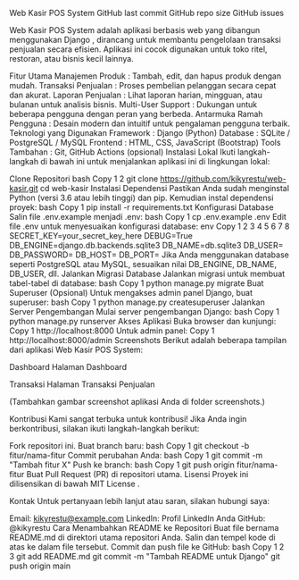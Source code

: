 Web Kasir POS System
GitHub last commit
GitHub repo size
GitHub issues

Web Kasir POS System adalah aplikasi berbasis web yang dibangun menggunakan Django , dirancang untuk membantu pengelolaan transaksi penjualan secara efisien. Aplikasi ini cocok digunakan untuk toko ritel, restoran, atau bisnis kecil lainnya.

Fitur Utama
Manajemen Produk : Tambah, edit, dan hapus produk dengan mudah.
Transaksi Penjualan : Proses pembelian pelanggan secara cepat dan akurat.
Laporan Penjualan : Lihat laporan harian, mingguan, atau bulanan untuk analisis bisnis.
Multi-User Support : Dukungan untuk beberapa pengguna dengan peran yang berbeda.
Antarmuka Ramah Pengguna : Desain modern dan intuitif untuk pengalaman pengguna terbaik.
Teknologi yang Digunakan
Framework : Django (Python)
Database : SQLite / PostgreSQL / MySQL
Frontend : HTML, CSS, JavaScript (Bootstrap)
Tools Tambahan : Git, GitHub Actions (opsional)
Instalasi Lokal
Ikuti langkah-langkah di bawah ini untuk menjalankan aplikasi ini di lingkungan lokal:

Clone Repositori
bash
Copy
1
2
git clone https://github.com/kikyrestu/web-kasir.git
cd web-kasir
Instalasi Dependensi
Pastikan Anda sudah menginstal Python (versi 3.6 atau lebih tinggi) dan pip. Kemudian instal dependensi proyek:
bash
Copy
1
pip install -r requirements.txt
Konfigurasi Database
Salin file .env.example menjadi .env:
bash
Copy
1
cp .env.example .env
Edit file .env untuk menyesuaikan konfigurasi database:
env
Copy
1
2
3
4
5
6
7
8
SECRET_KEY=your_secret_key_here
DEBUG=True
DB_ENGINE=django.db.backends.sqlite3
DB_NAME=db.sqlite3
DB_USER=
DB_PASSWORD=
DB_HOST=
DB_PORT=
Jika Anda menggunakan database seperti PostgreSQL atau MySQL, sesuaikan nilai DB_ENGINE, DB_NAME, DB_USER, dll.
Jalankan Migrasi Database
Jalankan migrasi untuk membuat tabel-tabel di database:
bash
Copy
1
python manage.py migrate
Buat Superuser (Opsional)
Untuk mengakses admin panel Django, buat superuser:
bash
Copy
1
python manage.py createsuperuser
Jalankan Server Pengembangan
Mulai server pengembangan Django:
bash
Copy
1
python manage.py runserver
Akses Aplikasi
Buka browser dan kunjungi:
Copy
1
http://localhost:8000
Untuk admin panel:
Copy
1
http://localhost:8000/admin
Screenshots
Berikut adalah beberapa tampilan dari aplikasi Web Kasir POS System:

Dashboard
Halaman Dashboard

Transaksi
Halaman Transaksi Penjualan

(Tambahkan gambar screenshot aplikasi Anda di folder screenshots.)

Kontribusi
Kami sangat terbuka untuk kontribusi! Jika Anda ingin berkontribusi, silakan ikuti langkah-langkah berikut:

Fork repositori ini.
Buat branch baru:
bash
Copy
1
git checkout -b fitur/nama-fitur
Commit perubahan Anda:
bash
Copy
1
git commit -m "Tambah fitur X"
Push ke branch:
bash
Copy
1
git push origin fitur/nama-fitur
Buat Pull Request (PR) di repositori utama.
Lisensi
Proyek ini dilisensikan di bawah MIT License .

Kontak
Untuk pertanyaan lebih lanjut atau saran, silakan hubungi saya:

Email: kikyrestu@example.com
LinkedIn: Profil LinkedIn Anda
GitHub: @kikyrestu
Cara Menambahkan README ke Repositori
Buat file bernama README.md di direktori utama repositori Anda.
Salin dan tempel kode di atas ke dalam file tersebut.
Commit dan push file ke GitHub:
bash
Copy
1
2
3
git add README.md
git commit -m "Tambah README untuk Django"
git push origin main

